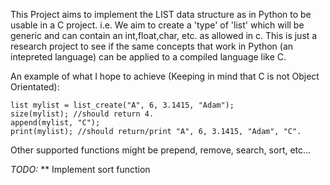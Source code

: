 This Project aims to implement the LIST data structure as in Python to be usable in a C project. i.e. We aim to create a 'type' of 'list' which will be generic and can contain an int,float,char, etc. as allowed in c. This is just a research project to see if the same concepts that work in Python (an intepreted language) can be applied to a compiled language like C.

An example of what I hope to achieve (Keeping in mind that C is not Object Orientated):
```
list mylist = list_create("A", 6, 3.1415, "Adam");
size(mylist); //should return 4.
append(mylist, "C");
print(mylist); //should return/print "A", 6, 3.1415, "Adam", "C".
```

Other supported functions might be prepend, remove, search, sort, etc...

*TODO:*
** Implement sort function

